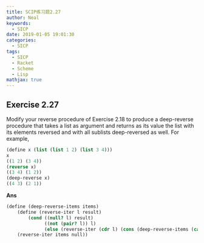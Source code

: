 ```yaml
---
title: SCIP练习题2.27
author: Neal
keywords:
  - SICP
date: 2019-01-05 19:01:30
categories:
  - SICP
tags:
  - SICP
  - Racket
  - Scheme
  - Lisp
mathjax: true
---
```


## Exercise 2.27

Modify your reverse procedure of Exercise 2.18 to produce a deep-reverse procedure that takes a list as argument and returns as its value the list with its elements reversed and with all sublists deep-reversed as well.
For example,

```scheme
(define x (list (list 1 2) (list 3 4)))
x
((1 2) (3 4))
(reverse x)
((3 4) (1 2))
(deep-reverse x)
((4 3) (2 1))
```

**Ans**

```scheme
(define (deep-reverse-items items)
    (define (reverse-iter l result)
        (cond ((null? l) result)
              ((not (pair? l)) l)
              (else (reverse-iter (cdr l) (cons (deep-reverse-items (car l)) result)))))
    (reverse-iter items null))
```
